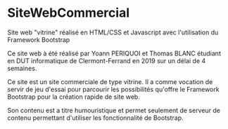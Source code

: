 # SiteWebCommercial
Site web "vitrine" réalisé en HTML/CSS et Javascript avec l'utilisation du Framework Bootstrap

Ce site web à été réalisé par Yoann PERIQUOI et Thomas BLANC étudiant en DUT informatique de Clermont-Ferrand en 2019 sur un délai de 4 semaines.

Ce site est un site commerciale de type vitrine. Il a comme vocation de servir de jeu d'essai pour parcourir les possibilités
qu'offre le Framework Bootstrap pour la création rapide de site web.

Son contenu est a titre humouristique et permet seulement de serveur de contenu permettant d'utiliser les fonctionnalité de Bootstrap.
